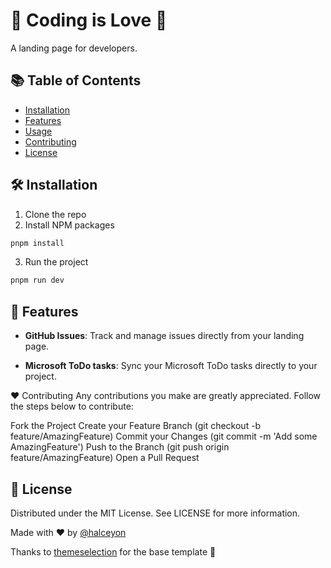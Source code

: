 # 🥰 Coding is Love 🥰
A landing page for developers.

## 📚 Table of Contents

- [Installation](#installation)
- [Features](#features)
- [Usage](#usage)
- [Contributing](#contributing)
- [License](#license)

## 🛠 Installation

1. Clone the repo
2. Install NPM packages
```js
pnpm install
```
3. Run the project
```js
pnpm run dev
```

## 🌟 Features

- **GitHub Issues**: Track and manage issues directly from your landing page.

- **Microsoft ToDo tasks**: Sync your Microsoft ToDo tasks directly to your project.


♥ Contributing
Any contributions you make are greatly appreciated. Follow the steps below to contribute:

Fork the Project
Create your Feature Branch (git checkout -b feature/AmazingFeature)
Commit your Changes (git commit -m 'Add some AmazingFeature')
Push to the Branch (git push origin feature/AmazingFeature)
Open a Pull Request

## 📝 License
Distributed under the MIT License. See LICENSE for more information.

Made with ❤️ by [@halceyon](https://github.com/Halceyon)

Thanks to [themeselection](https://github.com/themeselection/materio-vuetify-vuejs-admin-template-free/tree/vue-2) for the base template 🙏